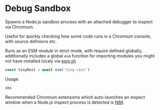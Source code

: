 # Debug Sandbox

Spawns a Node.js sandbox process with an attached debugger to inspect via Chromium.

Useful for quickly checking how some code runs in a Chromium console, with source definions etc.

Runs as an ESM module in strict mode, with require defined globally, additionally includes a global `esm` function for importing modules you might not have installed localy via [esm.sh](https://esm.sh)
```js
const tinyRest = await esm('tiny-rest')
```

Usage:
```bash
sbx
```

Recommended Chromium extensions which auto-launches an inspect window when a Node.js inspect process is detected is [NiM](https://chrome.google.com/webstore/detail/nodejs-v8-inspector-manag/gnhhdgbaldcilmgcpfddgdbkhjohddkj).